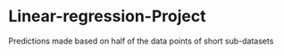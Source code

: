 # Linear-regression-Project
Predictions made based on half of the data points of short sub-datasets
